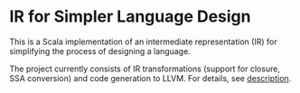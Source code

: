 # IR for Simpler Language Design

This is a Scala implementation of an intermediate representation (IR) for simplifying the process of designing a language. 

The project currently consists of IR transformations (support for closure, SSA conversion) and code generation to LLVM. For details, see [description](https://github.com/c-zzj/ir-pe/blob/main/desc.pdf).
